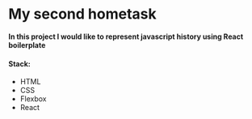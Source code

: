# My second hometask
 **In this project I would like to represent javascript history using React boilerplate**
####  Stack:
- HTML
- CSS
- Flexbox
- React